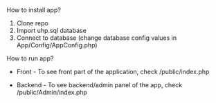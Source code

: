 How to install app?

1. Clone repo
2. Import uhp.sql database
3. Connect to database (change database config values in App/Config/AppConfig.php)



How to run app?

- Front -
To see front part of the application, check /public/index.php

- Backend -
To see backend/admin panel of the app, check /public/Admin/index.php